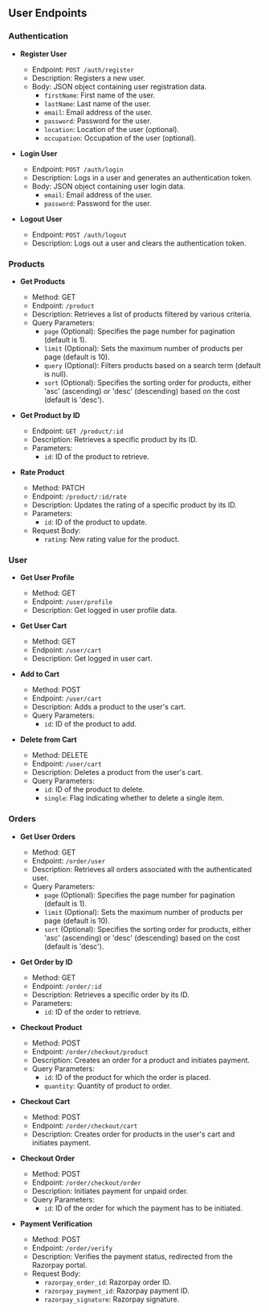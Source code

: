 ## User Endpoints

### Authentication

- **Register User**
  - Endpoint: `POST /auth/register`
  - Description: Registers a new user.
  - Body: JSON object containing user registration data.
    - `firstName`: First name of the user.
    - `lastName`: Last name of the user.
    - `email`: Email address of the user.
    - `password`: Password for the user.
    - `location`: Location of the user (optional).
    - `occupation`: Occupation of the user (optional).

- **Login User**
  - Endpoint: `POST /auth/login`
  - Description: Logs in a user and generates an authentication token.
  - Body: JSON object containing user login data.
    - `email`: Email address of the user.
    - `password`: Password for the user.

- **Logout User**
  - Endpoint: `POST /auth/logout`
  - Description: Logs out a user and clears the authentication token.

### Products

- **Get Products**
  - Method: GET
  - Endpoint: `/product`
  - Description: Retrieves a list of products filtered by various criteria.
  - Query Parameters:
    - `page` (Optional): Specifies the page number for pagination (default is 1).
    - `limit` (Optional): Sets the maximum number of products per page (default is 10).
    - `query` (Optional): Filters products based on a search term (default is null).
    - `sort` (Optional): Specifies the sorting order for products, either 'asc' (ascending) or 'desc' (descending) based on the cost (default is 'desc').

- **Get Product by ID**
  - Endpoint: `GET /product/:id`
  - Description: Retrieves a specific product by its ID.
  - Parameters:
    - `id`: ID of the product to retrieve.

- **Rate Product**
  - Method: PATCH
  - Endpoint: `/product/:id/rate`
  - Description: Updates the rating of a specific product by its ID.
  - Parameters:
    - `id`: ID of the product to update.
  - Request Body:
    - `rating`: New rating value for the product.

### User

- **Get User Profile**
  - Method: GET
  - Endpoint: `/user/profile`
  - Description: Get logged in user profile data.

- **Get User Cart**
  - Method: GET
  - Endpoint: `/user/cart`
  - Description: Get logged in user cart.

- **Add to Cart**
  - Method: POST
  - Endpoint: `/user/cart`
  - Description: Adds a product to the user's cart.
  - Query Parameters:
    - `id`: ID of the product to add.

- **Delete from Cart**
  - Method: DELETE
  - Endpoint: `/user/cart`
  - Description: Deletes a product from the user's cart.
  - Query Parameters:
    - `id`: ID of the product to delete.
    - `single`: Flag indicating whether to delete a single item.

### Orders

- **Get User Orders**
  - Method: GET
  - Endpoint: `/order/user`
  - Description: Retrieves all orders associated with the authenticated user.
  - Query Parameters:
    - `page` (Optional): Specifies the page number for pagination (default is 1).
    - `limit` (Optional): Sets the maximum number of products per page (default is 10).
    - `sort` (Optional): Specifies the sorting order for products, either 'asc' (ascending) or 'desc' (descending) based on the cost (default is 'desc').

- **Get Order by ID**
  - Method: GET
  - Endpoint: `/order/:id`
  - Description: Retrieves a specific order by its ID.
  - Parameters:
    - `id`: ID of the order to retrieve.

- **Checkout Product**
  - Method: POST
  - Endpoint: `/order/checkout/product`
  - Description: Creates an order for a product and initiates payment.
  - Query Parameters:
    - `id`: ID of the product for which the order is placed.
    - `quantity`: Quantity of product to order. 

- **Checkout Cart**
  - Method: POST
  - Endpoint: `/order/checkout/cart`
  - Description: Creates order for products in the user's cart and initiates payment.
 
- **Checkout Order**
  - Method: POST
  - Endpoint: `/order/checkout/order`
  - Description: Initiates payment for unpaid order.
  - Query Parameters:
    - `id`: ID of the order for which the payment has to be initiated.

- **Payment Verification**
  - Method: POST
  - Endpoint: `/order/verify`
  - Description: Verifies the payment status, redirected from the Razorpay portal.
  - Request Body:
    - `razorpay_order_id`: Razorpay order ID.
    - `razorpay_payment_id`: Razorpay payment ID.
    - `razorpay_signature`: Razorpay signature.

